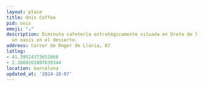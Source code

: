 ```yaml
---
layout: place
title: Onis Coffee
pid: onis
emoji: "☕️"
description: Diminuta cafetería estratégicamente situada en Dreta de l'Eixample como
  un oasis en el desierto.
address: Carrer de Roger de Llúria, 87
latlng:
- 41.39524373651066
- 2.1660161807639344
location: barcelona
updated_at: '2024-10-07'
---
```

